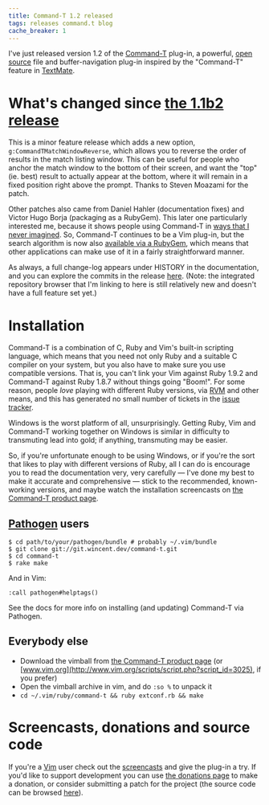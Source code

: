 ```yaml
---
title: Command-T 1.2 released
tags: releases command.t blog
cache_breaker: 1
---
```


I've just released version 1.2 of the [Command-T](/wiki/Command-T) plug-in, a powerful, [open source](/wiki/open_source) file and buffer-navigation plug-in inspired by the "Command-T" feature in [TextMate](/wiki/TextMate).

# What's changed since [the 1.1b2 release](/blog/command-t-1.1b-and-1.1b2-released)

This is a minor feature release which adds a new option, `g:CommandTMatchWindowReverse`, which allows you to reverse the order of results in the match listing window. This can be useful for people who anchor the match window to the bottom of their screen, and want the "top" (ie. best) result to actually appear at the bottom, where it will remain in a fixed position right above the prompt. Thanks to Steven Moazami for the patch.

Other patches also came from Daniel Hahler (documentation fixes) and Victor Hugo Borja (packaging as a RubyGem). This later one particularly interested me, because it shows people using Command-T in [ways that I never imagined](https://github.com/vic/mrT). So, Command-T continues to be a Vim plug-in, but the search algorithm is now also [available via a RubyGem](http://rubygems.org/gems/command-t), which means that other applications can make use of it in a fairly straightforward manner.

As always, a full change-log appears under HISTORY in the documentation, and you can explore the commits in the release [here](/repos/command-t/tags/1.2). (Note: the integrated repository browser that I'm linking to here is still relatively new and doesn't have a full feature set yet.)

# Installation

Command-T is a combination of C, Ruby and Vim's built-in scripting language, which means that you need not only Ruby and a suitable C compiler on your system, but you also have to make sure you use compatible versions. That is, you can't link your Vim against Ruby 1.9.2 and Command-T against Ruby 1.8.7 without things going "Boom!". For some reason, people _love_ playing with different Ruby versions, via [RVM](/wiki/RVM) and other means, and this has generated no small number of tickets in the [issue tracker](/wiki/issue_tracker).

Windows is the worst platform of all, unsurprisingly. Getting Ruby, Vim and Command-T working together on Windows is similar in difficulty to transmuting lead into gold; if anything, transmuting may be easier.

So, if you're unfortunate enough to be using Windows, or if you're the sort that likes to play with different versions of Ruby, all I can do is encourage you to read the documentation very, very carefully — I've done my best to make it accurate and comprehensive — stick to the recommended, known-working versions, and maybe watch the installation screencasts on [the Command-T product page](/products/command-t).

## [Pathogen](/wiki/Pathogen) users

```shell
$ cd path/to/your/pathogen/bundle # probably ~/.vim/bundle
$ git clone git://git.wincent.dev/command-t.git
$ cd command-t
$ rake make
```

And in Vim:

    :call pathogen#helptags()

See the docs for more info on installing (and updating) Command-T via Pathogen.

## Everybody else

-   Download the vimball from [the Command-T product page](/products/command-t) (or [www.vim.org](http://www.vim.org/scripts/script.php?script_id=3025), if you prefer)
-   Open the vimball archive in vim, and do `:so %` to unpack it
-   `cd ~/.vim/ruby/command-t && ruby extconf.rb && make`

# Screencasts, donations and source code

If you're a [Vim](/wiki/Vim) user check out the [screencasts](/products/command-t) and give the plug-in a try. If you'd like to support development you can use [the donations page](/products/command-t/donations) to make a donation, or consider submitting a patch for the project (the source code can be browsed [here](/repos/command-t)).
